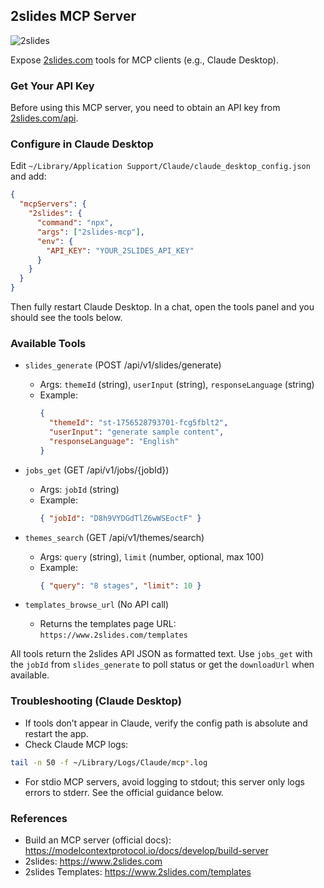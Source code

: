## 2slides MCP Server

![2slides](https://www.2slides.com/images/og_2slides.webp)

Expose [2slides.com](https://www.2slides.com) tools for MCP clients (e.g., Claude Desktop).

### Get Your API Key
Before using this MCP server, you need to obtain an API key from [2slides.com/api](https://www.2slides.com/api).

### Configure in Claude Desktop
Edit `~/Library/Application Support/Claude/claude_desktop_config.json` and add:
```json
{
  "mcpServers": {
    "2slides": {
      "command": "npx",
      "args": ["2slides-mcp"],
      "env": {
        "API_KEY": "YOUR_2SLIDES_API_KEY"
      }
    }
  }
}
```
Then fully restart Claude Desktop. In a chat, open the tools panel and you should see the tools below.

### Available Tools
- `slides_generate` (POST /api/v1/slides/generate)
  - Args: `themeId` (string), `userInput` (string), `responseLanguage` (string)
  - Example:
    ```json
    {
      "themeId": "st-1756528793701-fcg5fblt2",
      "userInput": "generate sample content",
      "responseLanguage": "English"
    }
    ```

- `jobs_get` (GET /api/v1/jobs/{jobId})
  - Args: `jobId` (string)
  - Example:
    ```json
    { "jobId": "D8h9VYDGdTlZ6wWSEoctF" }
    ```

- `themes_search` (GET /api/v1/themes/search)
  - Args: `query` (string), `limit` (number, optional, max 100)
  - Example:
    ```json
    { "query": "8 stages", "limit": 10 }
    ```

- `templates_browse_url` (No API call)
  - Returns the templates page URL: `https://www.2slides.com/templates`

All tools return the 2slides API JSON as formatted text. Use `jobs_get` with the `jobId` from `slides_generate` to poll status or get the `downloadUrl` when available.

### Troubleshooting (Claude Desktop)
- If tools don’t appear in Claude, verify the config path is absolute and restart the app.
- Check Claude MCP logs:
```bash
tail -n 50 -f ~/Library/Logs/Claude/mcp*.log
```
- For stdio MCP servers, avoid logging to stdout; this server only logs errors to stderr. See the official guidance below.

### References
- Build an MCP server (official docs): https://modelcontextprotocol.io/docs/develop/build-server
- 2slides: https://www.2slides.com
- 2slides Templates: https://www.2slides.com/templates

